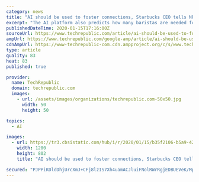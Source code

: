 ```yaml
---
category: news
title: "AI should be used to foster connections, Starbucks CEO tells NRF 2020 audience"
excerpt: "The AI platform also predicts how many baristas are needed for the store to run effectively every 30 minutes, making it easier for stores worldwide to manage scheduling and other rote tasks. The company, the world's largest coffee retailer, is now working on a voice activated system that can take a customer's order. Instead of having a ..."
publishedDateTime: 2020-01-15T17:16:00Z
sourceUrl: https://www.techrepublic.com/article/ai-should-be-used-to-foster-connections-starbucks-ceo-tells-nrf-2020-audience/
ampUrl: https://www.techrepublic.com/google-amp/article/ai-should-be-used-to-foster-connections-starbucks-ceo-tells-nrf-2020-audience/
cdnAmpUrl: https://www-techrepublic-com.cdn.ampproject.org/c/s/www.techrepublic.com/google-amp/article/ai-should-be-used-to-foster-connections-starbucks-ceo-tells-nrf-2020-audience/
type: article
quality: 83
heat: 83
published: true

provider:
  name: TechRepublic
  domain: techrepublic.com
  images:
    - url: /assets/images/organizations/techrepublic.com-50x50.jpg
      width: 50
      height: 50

topics:
  - AI

images:
  - url: https://tr3.cbsistatic.com/hub/i/r/2020/01/15/b35f2106-b5a9-4262-8937-4c515543ae80/resize/1200x/b7e608c8aaa3570f82a2ed7538cae17e/img-4789.jpg
    width: 1200
    height: 802
    title: "AI should be used to foster connections, Starbucks CEO tells NRF 2020 audience"

secured: "PJPPiKDldDhjUrcXmJ+CFj8lzIS7Xh4uamACJluiFNolRWrRgjEDBUEVeK/MpzwCS/dzXwXXxuD0myONQlI+xNHdvJdP/kCI9SRqL/K9lQUeVe67HKfvdH2A2xfr86DFO9uqtX6H4B7IELTwQm3qkQ0VOt7SqDQkO067sq8YojY70FMA0rEDwGuVMyHCxOtYt3LVCioCmmnuV/sxRzx7pio17ffLn79rBh7EQ9LMklU+4YVwzhURlXyHT5RThWqRDg+ZHWZ2HqPXxOR/EqxqX7B95ALXl6o2E9OpZTLUnRM=;SCN/Ue8F8uRtxb/MP9KSpg=="
---
```


